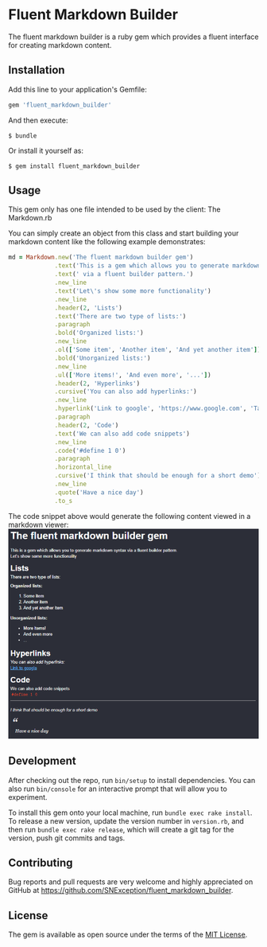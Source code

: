 # Fluent Markdown Builder

The fluent markdown builder is a ruby gem which provides a fluent interface
for creating markdown content.

## Installation

Add this line to your application's Gemfile:

```ruby
gem 'fluent_markdown_builder'
```

And then execute:

    $ bundle

Or install it yourself as:

    $ gem install fluent_markdown_builder

## Usage

This gem only has one file intended to be used by the client: The Markdown.rb

You can simply create an object from this class and start building your markdown
content like the following example demonstrates:

```ruby
md = Markdown.new('The fluent markdown builder gem')
             .text('This is a gem which allows you to generate markdown syntax')
             .text(' via a fluent builder pattern.')
             .new_line
             .text('Let\'s show some more functionality')
             .new_line
             .header(2, 'Lists')
             .text('There are two type of lists:')
             .paragraph
             .bold('Organized lists:')
             .new_line
             .ol(['Some item', 'Another item', 'And yet another item'])
             .bold('Unorganized lists:')
             .new_line
             .ul(['More items!', 'And even more', '...'])
             .header(2, 'Hyperlinks')
             .cursive('You can also add hyperlinks:')
             .new_line
             .hyperlink('Link to google', 'https://www.google.com', 'Take me to google')
             .paragraph
             .header(2, 'Code')
             .text('We can also add code snippets')
             .new_line
             .code('#define 1 0')
             .paragraph
             .horizontal_line
             .cursive('I think that should be enough for a short demo')
             .new_line
             .quote('Have a nice day')
             .to_s
```
The code snippet above would generate the following content viewed in a markdown viewer:
![](images/result_md.PNG)

## Development

After checking out the repo, run `bin/setup` to install dependencies. You can also run `bin/console` for an interactive prompt that will allow you to experiment.

To install this gem onto your local machine, run `bundle exec rake install`. To release a new version, update the version number in `version.rb`, and then run `bundle exec rake release`, which will create a git tag for the version, push git commits and tags.

## Contributing

Bug reports and pull requests are very welcome and highly appreciated 
on GitHub at https://github.com/SNException/fluent_markdown_builder.

## License

The gem is available as open source under the terms of the [MIT License](https://opensource.org/licenses/MIT).
